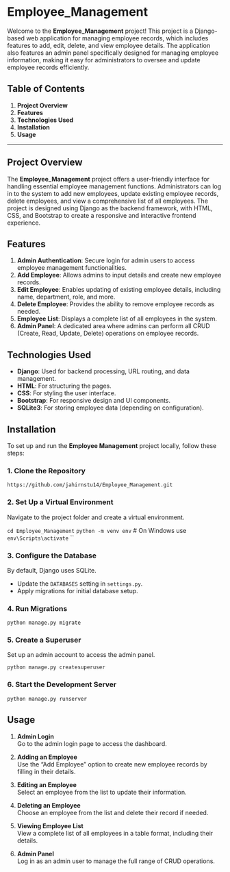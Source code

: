 
# Employee_Management 

Welcome to the **Employee_Management** project! This project is a Django-based web application for managing employee records, which includes features to add, edit, delete, and view employee details. The application also features an admin panel specifically designed for managing employee information, making it easy for administrators to oversee and update employee records efficiently.

## Table of Contents

1.  **Project Overview**
2.  **Features**
3.  **Technologies Used**
4.  **Installation**
5.  **Usage**

----------

## Project Overview

The **Employee_Management** project offers a user-friendly interface for handling essential employee management functions. Administrators can log in to the system to add new employees, update existing employee records, delete employees, and view a comprehensive list of all employees. The project is designed using Django as the backend framework, with HTML, CSS, and Bootstrap to create a responsive and interactive frontend experience.

## Features

1.  **Admin Authentication**: Secure login for admin users to access employee management functionalities.
2.  **Add Employee**: Allows admins to input details and create new employee records.
3.  **Edit Employee**: Enables updating of existing employee details, including name, department, role, and more.
4.  **Delete Employee**: Provides the ability to remove employee records as needed.
5.  **Employee List**: Displays a complete list of all employees in the system.
6.  **Admin Panel**: A dedicated area where admins can perform all CRUD (Create, Read, Update, Delete) operations on employee records.

## Technologies Used

-   **Django**: Used for backend processing, URL routing, and data management.
-   **HTML**: For structuring the pages.
-   **CSS**: For styling the user interface.
-   **Bootstrap**: For responsive design and UI components.
-   **SQLite3**: For storing employee data (depending on configuration).

## Installation

To set up and run the **Employee Management** project locally, follow these steps:

### 1. Clone the Repository
`https://github.com/jahirnstu14/Employee_Management.git` 

### 2. Set Up a Virtual Environment

Navigate to the project folder and create a virtual environment.

``cd Employee_Management``
``python -m venv env``   # On Windows use `env\Scripts\activate` `` 


### 3. Configure the Database

By default, Django uses SQLite.

-   Update the `DATABASES` setting in `settings.py`.
-   Apply migrations for initial database setup.

### 4. Run Migrations

`python manage.py migrate` 

### 5. Create a Superuser

Set up an admin account to access the admin panel.

`python manage.py createsuperuser` 

### 6. Start the Development Server

`python manage.py runserver` 

## Usage

1.  **Admin Login**  
    Go to the admin login page to access the dashboard.
    
2.  **Adding an Employee**  
    Use the “Add Employee” option to create new employee records by filling in their details.
    
3.  **Editing an Employee**  
    Select an employee from the list to update their information.
    
4.  **Deleting an Employee**  
    Choose an employee from the list and delete their record if needed.
    
5.  **Viewing Employee List**  
    View a complete list of all employees in a table format, including their details.
    
6.  **Admin Panel**  
    Log in as an admin user to manage the full range of CRUD operations.
